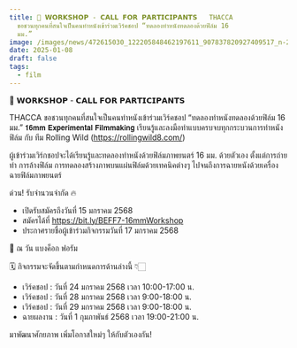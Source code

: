 ```yaml
---
title: 📢 𝗪𝗢𝗥𝗞𝗦𝗛𝗢𝗣 - 𝗖𝗔𝗟𝗟 𝗙𝗢𝗥 𝗣𝗔𝗥𝗧𝗜𝗖𝗜𝗣𝗔𝗡𝗧𝗦   THACCA
  ขอชวนทุกคนที่สนใจเป็นคนทำหนังเข้าร่วมเวิร์คชอป “ทดลองทำหนังทดลองด้วยฟิล์ม 16
  มม.”
image: /images/news/472615030_122205848462197611_907837820927409517_n-2.jpg
date: 2025-01-08
draft: false
tags:
  - film
---
```

📢 𝗪𝗢𝗥𝗞𝗦𝗛𝗢𝗣 - 𝗖𝗔𝗟𝗟 𝗙𝗢𝗥 𝗣𝗔𝗥𝗧𝗜𝗖𝗜𝗣𝗔𝗡𝗧𝗦

THACCA ขอชวนทุกคนที่สนใจเป็นคนทำหนังเข้าร่วมเวิร์คชอป “ทดลองทำหนังทดลองด้วยฟิล์ม 16 มม.” 𝟭𝟲𝗺𝗺 𝗘𝘅𝗽𝗲𝗿𝗶𝗺𝗲𝗻𝘁𝗮𝗹 𝗙𝗶𝗹𝗺𝗺𝗮𝗸𝗶𝗻𝗴 เรียนรู้และลงมือทำแบบครบจบทุกกระบวนการทำหนังฟิล์ม กับ ทีม Rolling Wild (https://rollingwild8.com/)

ผู้เข้าร่วมเวิร์กชอปจะได้เรียนรู้และทดลองทำหนังด้วยฟิล์มภาพยนตร์ 16 มม. ด้วยตัวเอง ตั้งแต่การถ่ายทำ การล้างฟิล์ม การทดลองสร้างภาพบนแผ่นฟิล์มด้วยเทคนิคต่างๆ ไปจนถึงการฉายหนังด้วยเครื่องฉายฟิล์มภาพยนตร์

ด่วน! รับจำนวนจำกัด 🔥

- เปิดรับสมัครถึงวันที่ 15 มกราคม 2568
- สมัครได้ที่ https://bit.ly/BEFF7-16mmWorkshop
- ประกาศรายชื่อผู้เข้าร่วมกิจกรรมวันที่ 17 มกราคม 2568

📍 ณ วัน แบงค็อก ฟอรัม

🗓️ กิจกรรมจะจัดขึ้นตามกำหนดการด้านล่างนี้ 👇🏻

- เวิร์คชอป : วันที่ 24 มกราคม 2568 เวลา 10:00-17:00 น.
- เวิร์คชอป : วันที่ 28 มกราคม 2568 เวลา 9:00-18:00 น.
- เวิร์คชอป : วันที่ 29 มกราคม 2568 เวลา 9:00-18:00 น.
- ฉายผลงาน : วันที่ 1 กุมภาพันธ์ 2568 เวลา 19:00-21:00 น.

มาพัฒนาศักยภาพ เพิ่มโอกาสใหม่ๆ ให้กับตัวเองกัน!
